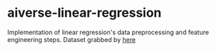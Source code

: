 # aiverse-linear-regression
Implementation of linear regression's data preprocessing and feature engineering steps.
Dataset grabbed by [here](https://www.kaggle.com/quantbruce/real-estate-price-prediction/data)
